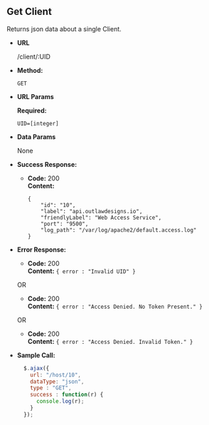 **Get Client**
----
  Returns json data about a single Client.

* **URL**

  /client/:UID

* **Method:**

  `GET`

*  **URL Params**

   **Required:**

   `UID=[integer]`

* **Data Params**

  None

* **Success Response:**

  * **Code:** 200 <br />
    **Content:**
    ```
    {
	    "id": "10",
	    "label": "api.outlawdesigns.io",
	    "friendlyLabel": "Web Access Service",
	    "port": "9500",
	    "log_path": "/var/log/apache2/default.access.log"
    }
    ```
* **Error Response:**

  * **Code:** 200 <br />
    **Content:** `{ error : "Invalid UID" }`

  OR

  * **Code:** 200 <br />
    **Content:** `{ error : "Access Denied. No Token Present." }`

   OR

    * **Code:** 200 <br />
      **Content:** `{ error : "Access Denied. Invalid Token." }`

* **Sample Call:**

  ```javascript
    $.ajax({
      url: "/host/10",
      dataType: "json",
      type : "GET",
      success : function(r) {
        console.log(r);
      }
    });
  ```
